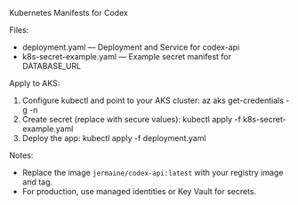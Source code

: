 Kubernetes Manifests for Codex

Files:
- deployment.yaml — Deployment and Service for codex-api
- k8s-secret-example.yaml — Example secret manifest for DATABASE_URL

Apply to AKS:
1. Configure kubectl and point to your AKS cluster:
   az aks get-credentials -g <resource-group> -n <cluster-name>
2. Create secret (replace with secure values):
   kubectl apply -f k8s-secret-example.yaml
3. Deploy the app:
   kubectl apply -f deployment.yaml

Notes:
- Replace the image `jermaine/codex-api:latest` with your registry image and tag.
- For production, use managed identities or Key Vault for secrets.
